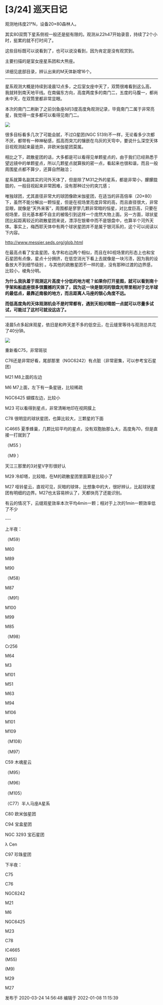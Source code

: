 # [3/24] 巡天日记

观测地纬度21°N，设备20×80森林人。

其实80双筒下星系侧视一般还是挺有限的。观测从22h47开始录音，持续了2个小时，挺累的就不打时间了。

这些目标既可以说看到了，也可以说没看到，因为肯定是没有观赏到。

主要扫描的是室女座星系团和大熊座。

详细见底部目录，辨认出来的M天体新增16个。

* * *

星系观测大概是持续到凌晨12点多，之后室女座中天了，双筒很难看到这么高，我就转到南天地平线。在南偏东方向，高度两度多的南门二，五度的马腹一，都尚未中天，在双筒里都非常显眼。

本次的南门二刷新了之前剑鱼座δ的3度高度角观测记录，毕竟南门二属于非常亮星，我觉得一度多都可以看得见南门二。

![](https://pic1.zhimg.com/v2-0bce388c455e22cfe8148f4d61088765_720w.png?source=d16d100b)

很多目标看多几次了可能会腻，不过Ω星团(NGC
5139)不一样，无论看多少次都不厌，都带有一种神秘感，孤高而突兀的镶嵌在乌灰的天穹中，要说什么深空天体目视观测起来最诡异，非欧米伽星团莫属。

相比之下，疏散星团的话，大多都是可以看得见单颗星点的，由于我们已经熟悉于望远镜中的单颗星点，所以几颗星点就算挨的密一点，看起来也很和谐，而且一般周围星点都不算少，还算自然融洽；

星系就算名副其实的河外天体了，但是除了M31之外的星系，都是非常小，朦朦胧胧的，一般目视起来非常困难，没有那种过分的突兀感；

唯独球团，尤其直径非常大的球团像欧米伽星团，在适当的非高倍率（20×80）下，虽然不能分解出一颗恒星，但是在视场里亮度异常的高，而且直径很大，非常显眼，就像是“天外来客”，周围都是寥寥几颗非常暗的恒星，对比度巨高，只要在视场里，目光基本都不自主的被吸引到这样一个庞然大物上面。另一方面，球状星团比起距离较近的疏散星团来说，漂浮在银晕中而不是银盘中，也算半个河外天体。事实上，梅西耶天体中有两个球状星团并不是属于银河系的，这个可以阅读以下内容。

<http://www.messier.seds.org/glob.html>

在最高点看了宝盒星团，名字和右边两个相似，而且在80视场里的形态上也和宝石星团有点像，星点十分拥挤，在低空消光下看上去就像是一块污渍，因为我的设备放大不到细节级别
。与其他的疏散星团不一样的是，没有那种过渡的边界感，比较小，棱角分明。

  

**为什么我执着于观测这片高度十分低的地方呢？如果你打开星图，就可以看到南十字架和船底座很多很震撼的天体了，因为这一块是银河的银盘光带里相对于北半球的最低点，最靠近南极的地方，而且距离人马座的银心角度不远。**

 **而低高度角的天体观测机会不是时常都有，遇到天相对晴朗一点就可以尽量多试试，可能过了这村可就没这店了。**

* * *

  

  

凌晨5点多起床观星，依旧是和昨天差不多的低空云，在云缝里等待与观测总共花了40分钟。

![](https://pica.zhimg.com/v2-7e9dd5c830009f3a758fd44b2800bf48_720w.png?source=d16d100b)

重新看C75，非常斑驳

  

C76还是非常好看，尾部那里（NGC6242）有点脏（非常密集，可以参考宝石星团）

  

M21 M8上面的左边

  

M6 M7上面，左下有一条星链，比较稀疏

  

NGC6425 蝴蝶左边，比较小

  

M23 可以看得到星点，非常清晰地印在视网膜上

  

C78 很明显的球状星团，也算比较大，三颗星的下面

  

IC4665 夏季蜂巢，几颗比较平均的星点，没有双胞胎那么大，高度角70，但是直接一打就到了

  

（M55 ）

  

（M9 ）

  

天江三那里的3对星V字形很好认

  

M29 冷却塔，比较暗，在M的疏散星团里面算是比较小了

  

M27 哑铃星云，直视可见，灰暗的球体，比想象中的大，很好辨认，比起球状星团有明细的边界。M27也太容易辨认了，天都快亮了还能识别。

  

有云的情况下，云缝观星效率本次平均4min一颗；相对于上次的1min一颗效率低了不少

  

\---

  

上半夜：

  

（M59）

  

M60

  

M89

  

M90

  

（M58）

  

M87

  

（M91）

  

M100

  

M99

  

M85

  

（M98）

  

Cr256

  

M64

  

M3

  

M101

  

M51

  

M63

  

M94

  

M106

  

M101

  

M109

  

（M108）

  

（M97）

  

C59 木魂星云

  

（M95）

  

（M96）

  

（M105）

  

（C77）半人马座A星系

  

C80 欧米伽星团

  

C94 宝盒星团

  

NGC 3293 宝石星团

  

λ Cen

  

C97 珍珠星团

  

  

  

  

  

下半夜：

C75

C76

NGC6242

M21

M6

NGC6425

M23

C78

IC4665

(M55)

(M9)

M29

M27

发布于 2020-03-24 14:56:48 编辑于 2022-01-08 11:15:39

